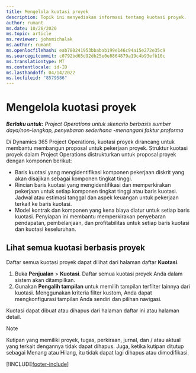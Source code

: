 ```yaml
---
title: Mengelola kuotasi proyek
description: Topik ini menyediakan informasi tentang kuotasi proyek.
author: rumant
ms.date: 10/26/2020
ms.topic: article
ms.reviewer: johnmichalak
ms.author: rumant
ms.openlocfilehash: eab780241953bbabab199e146c94a15e272e35c9
ms.sourcegitcommit: c0792bd65d92db25e0e8864879a19c4b93efb10c
ms.translationtype: MT
ms.contentlocale: id-ID
ms.lasthandoff: 04/14/2022
ms.locfileid: "8579586"
---
```

# <a name="manage-project-quotes"></a>Mengelola kuotasi proyek

_**Berlaku untuk:** Project Operations untuk skenario berbasis sumber daya/non-lengkap, penyebaran sederhana -menangani faktur proforma_

Di Dynamics 365 Project Operations, kuotasi proyek dirancang untuk membantu membangun proposal untuk pekerjaan proyek. Struktur kuotasi proyek dalam Project Operations distrukturkan untuk proposal proyek dengan komponen berikut:

  - Baris kuotasi yang mengidentifikasi komponen pekerjaan diskrit yang akan disajikan sebagai komponen tingkat tinggi.
  - Rincian baris kuotasi yang mengidentifikasi dan memperkirakan pekerjaan untuk setiap komponen tingkat tinggi atau baris kuotasi. Jadwal atau estimasi tanggal dan aspek keuangan untuk pekerjaan terkait ke baris kuotasi.
  - Model kontrak dan komponen yang kena biaya diatur untuk setiap baris kuotasi. Penyiapan ini membantu memperkirakan penyebaran pendapatan, pembelanjaan, dan profitabilitas untuk setiap baris kuotasi dan kuotasi keseluruhan.

## <a name="view-all-project-based-quotes"></a>Lihat semua kuotasi berbasis proyek

Daftar semua kuotasi proyek dapat dilihat dari halaman daftar **Kuotasi**. 

1. Buka **Penjualan** > **Kuotasi**. Daftar semua kuotasi proyek Anda dalam sistem akan ditampilkan. 
2. Gunakan **Pengalih tampilan** untuk memilih tampilan terfilter lainnya dari kuotasi. Menggunakan kriteria filter kustom, Anda dapat mengkonfigurasi tampilan Anda sendiri dan pilihan navigasi.

Kuotasi dapat dibuat atau dihapus dari halaman daftar ini atau halaman detail.

 > [!NOTE]
 > Kutipan yang memiliki proyek, tugas, perkiraan, jurnal, dan / atau aktual yang terkait dengannya tidak dapat dihapus. Juga, ketika kutipan ditutup sebagai Menang atau Hilang, itu tidak dapat lagi dihapus atau dimodifikasi. 


[!INCLUDE[footer-include](../../includes/footer-banner.md)]
